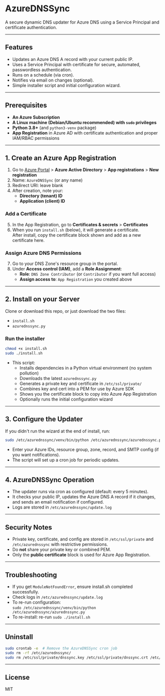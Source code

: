 # AzureDNSSync

A secure dynamic DNS updater for Azure DNS using a Service Principal and certificate authentication.

---

## Features

- Updates an Azure DNS A record with your current public IP.
- Uses a Service Principal with certificate for secure, automated, passwordless authentication.
- Runs on a schedule (via cron).
- Notifies via email on changes (optional).
- Simple installer script and initial configuration wizard.

---

## Prerequisites

- **An Azure Subscription**
- **A Linux machine (Debian/Ubuntu recommended) with `sudo` privileges**
- **Python 3.8+** (and `python3-venv` package)
- **App Registration** in Azure AD with certificate authentication and proper IAM/RBAC permissions

---

## 1. Create an Azure App Registration

1. Go to [Azure Portal](https://portal.azure.com/) > **Azure Active Directory** > **App registrations** > **New registration**
2. Name: `AzureDNSSync` (or any name)
3. Redirect URI: leave blank
4. After creation, note your:
   - **Directory (tenant) ID**
   - **Application (client) ID**

### Add a Certificate

5. In the App Registration, go to **Certificates & secrets** > **Certificates**
6. When you run `install.sh` (below), it will generate a certificate.  
   After install, copy the certificate block shown and add as a new certificate here.

### Assign Azure DNS Permissions

7. Go to your DNS Zone's resource group in the portal.
8. Under **Access control (IAM)**, add a **Role Assignment**:
   - **Role**: `DNS Zone Contributor` (or `Contributor` if you want full access)
   - **Assign access to**: `App Registration` you created above

---

## 2. Install on your Server

Clone or download this repo, or just download the two files:

- `install.sh`
- `azurednssync.py`

### Run the installer

```bash
chmod +x install.sh
sudo ./install.sh
```

- This script:
  - Installs dependencies in a Python virtual environment (no system pollution)
  - Downloads the latest `azurednssync.py`
  - Generates a private key and certificate in `/etc/ssl/private/`
  - Combines key and cert into a PEM for use by Azure SDK
  - Shows you the certificate block to copy into Azure App Registration
  - Optionally runs the initial configuration wizard

---

## 3. Configure the Updater

If you didn't run the wizard at the end of install, run:

```bash
sudo /etc/azurednssync/venv/bin/python /etc/azurednssync/azurednssync.py
```

- Enter your Azure IDs, resource group, zone, record, and SMTP config (if you want notifications).
- The script will set up a cron job for periodic updates.

---

## 4. AzureDNSSync Operation

- The updater runs via cron as configured (default: every 5 minutes).
- It checks your public IP, updates the Azure DNS A record if it changes, and sends an email notification if configured.
- Logs are stored in `/etc/azurednssync/update.log`

---

## Security Notes

- Private key, certificate, and config are stored in `/etc/ssl/private` and `/etc/azurednssync` with restrictive permissions.
- Do **not** share your private key or combined PEM.
- Only the **public certificate** block is used for Azure App Registration.

---

## Troubleshooting

- If you get `ModuleNotFoundError`, ensure install.sh completed successfully.
- Check logs in `/etc/azurednssync/update.log`
- To re-run configuration:  
  `sudo /etc/azurednssync/venv/bin/python /etc/azurednssync/azurednssync.py`
- To re-install: re-run `sudo ./install.sh`

---

## Uninstall

```bash
sudo crontab -e  # Remove the AzureDNSSync cron job
sudo rm -rf /etc/azurednssync/
sudo rm /etc/ssl/private/dnssync.key /etc/ssl/private/dnssync.crt /etc/ssl/private/dnssync-combined.pem
```

---

## License

MIT
